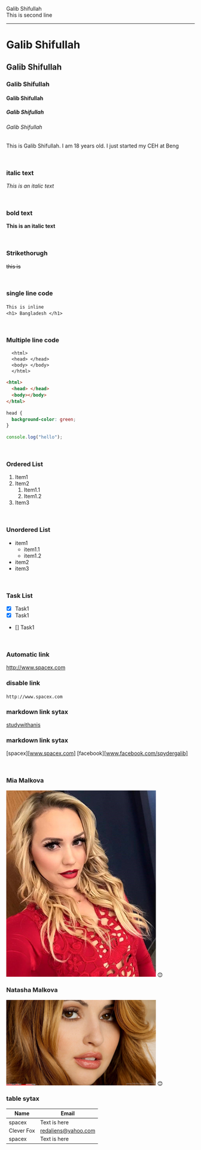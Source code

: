 <!--markdown tutorial-->

Galib Shifullah<br/>
This is second line

---

# Galib Shifullah

## Galib Shifullah

### Galib Shifullah

#### Galib Shifullah

##### Galib Shifullah

###### Galib Shifullah

<p>This is Galib Shifullah. I am 18 years old. I just started my CEH at Beng</p>

<br/>

### italic text

_This is an italic text_

<br/>

### bold text

**This is an italic text**

<br/>

### Strikethorugh

~~this is~~

<br/>

### single line code

`This is inline`  
`<h1> Bangladesh </h1>`

<br/>

### Multiple line code

```
  <html>
  <head> </head>
  <body> </body>
  </html>
```

```html
<html>
  <head> </head>
  <body></body>
</html>
```

```css
head {
  background-color: green;
}
```

```javascript
console.log("hello");
```

<br/>

### Ordered List

1. Item1
2. Item2
   1. Item1.1
   2. Item1.2
3. Item3

<br/>

### Unordered List

- item1
  - item1.1
  - item1.2
- item2
- item3

<br/>

### Task List

- [x] Task1
- [x] Task1
- [] Task1

<br/>

### Automatic link

http://www.spacex.com

### disable link

`http://www.spacex.com`

### markdown link sytax

[studywithanis](http://www.spacex.com)

### markdown link sytax

[spacex][www.spacex.com]
[facebook][www.facebook.com/spydergalib]

<br/>

### Mia Malkova

<!-- ![profile](./images/me.jpg) -->
<img src="./images/miamalkova.JPG" width="400" title="profile image"/>
😊

<br/>

### Natasha Malkova

<!-- ![profile](./images/me.jpg) -->
<img src="./images/natashamalkova.JPG" width="400" title="profile image"/>
😊

<br/>



### table sytax

| Name         | Email                  |
| ------------ | ---------------------- |
| spacex       | Text is here           |
| Clever Fox   | redaliens@yahoo.com    |
| spacex       | Text is here           |

<!-- all link is here -->

[websitelink]: http://www.cleverfoxsixtynine.com
[facebooklink]: https://www.facebook.com/spydergalib

